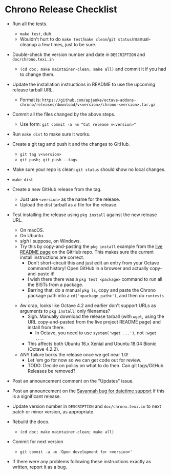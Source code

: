 Chrono Release Checklist
=======================

* Run all the tests.
  * `make test`, duh.
  * Wouldn't hurt to do `make test`/`make clean`/`git status`/manual-cleanup a few times, just to be sure.
* Double-check the version number and date in `DESCRIPTION` and `doc/chrono.texi.in`
  * `(cd doc; make maintainer-clean; make all)` and commit it if you had to change them.
* Update the installation instructions in README to use the upcoming release tarball URL.
  * Format is: `https://github.com/apjanke/octave-addons-chrono/releases/download/v<version>/chrono-<version>.tar.gz`
* Commit all the files changed by the above steps.
  * Use form: `git commit -a -m "Cut release v<version>"`
* Run `make dist` to make sure it works.
* Create a git tag amd push it and the changes to GitHub.
  * `git tag v<version>`
  * `git push; git push --tags`
* Make sure your repo is clean: `git status` should show no local changes.
* `make dist`
* Create a new GitHub release from the tag.
  * Just use `<version>` as the name for the release.
  * Upload the dist tarball as a file for the release.
* Test installing the release using `pkg install` against the new release URL.
  * On macOS.
  * On Ubuntu.
  * *sigh* I suppose, on Windows.
  * Try this by copy-and-pasting the `pkg install` example from the 
    [live README page](https://github.com/apjanke/octave-addons-chrono/blob/master/README.md) 
    on the GitHub repo. This makes sure the current install instructions are correct.
    * Don't short-circuit this and just edit an entry from your Octave command history! Open GitHub in a browser and actually copy-and-paste it!
    * I wish there there was a `pkg test <package>` command to run all the BISTs from a package.
    * Barring that, do a manual `pkg ls`, copy and paste the Chrono package path into a `cd('<package_path>')`, and then do `runtests .`
  * Aw crap, looks like Octave 4.2 and earlier don't support URLs as arguments to `pkg install`; only filenames?
    * Sigh. Manually download the release tarball (with `wget`, using the URL copy-and-pasted from the live project README page) and install from there.
      * In Octave, you need to use `system('wget ...')`, not `!wget ...`.
    * This affects both Ubuntu 16.x Xenial and Ubuntu 18.04 Bionic (Octave 4.2.2).
  * ANY failure borks the release once we get near 1.0!
    * Let ‘em go for now so we can get code out for review.
    * TODO: Decide on policy on what to do then. Can git tags/GitHub Releases be removed?
* Post an announcement comment on the "Updates" issue.
* Post an announcement on the [Savannah bug for datetime support](https://savannah.gnu.org/bugs/index.php?47032) if this is a significant release.
* Update version number in `DESCRIPTION` and `doc/chrono.texi.in` to next patch or minor version, as appropriate.
* Rebuild the doco.
  * `(cd doc; make maintainer-clean; make all)`
* Commit for next version
  * `git commit -a -m 'Open development for <version>'`

* If there were any problems following these instructions exactly as written, report it as a bug.



